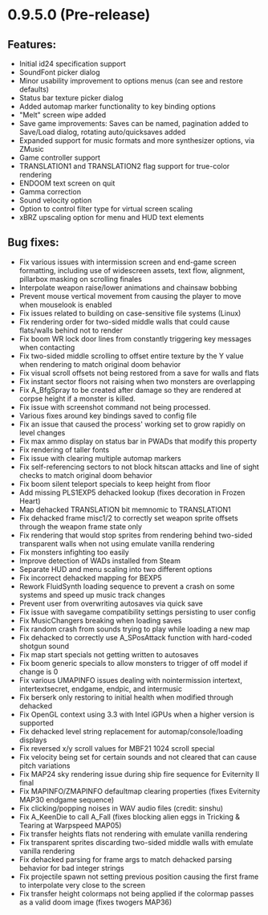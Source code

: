 # 0.9.5.0 (Pre-release)

## Features:
  - Initial id24 specification support
  - SoundFont picker dialog
  - Minor usability improvement to options menus (can see and restore defaults)
  - Status bar texture picker dialog
  - Added automap marker functionality to key binding options
  - "Melt" screen wipe added
  - Save game improvements: Saves can be named, pagination added to Save/Load dialog, rotating auto/quicksaves added
  - Expanded support for music formats and more synthesizer options, via ZMusic
  - Game controller support
  - TRANSLATION1 and TRANSLATION2 flag support for true-color rendering
  - ENDOOM text screen on quit
  - Gamma correction
  - Sound velocity option
  - Option to control filter type for virtual screen scaling
  - xBRZ upscaling option for menu and HUD text elements

## Bug fixes:
  - Fix various issues with intermission screen and end-game screen formatting, including use of widescreen assets, text flow, alignment, pillarbox masking on scrolling finales
  - Interpolate weapon raise/lower animations and chainsaw bobbing
  - Prevent mouse vertical movement from causing the player to move when mouselook is enabled
  - Fix issues related to building on case-sensitive file systems (Linux)
  - Fix rendering order for two-sided middle walls that could cause flats/walls behind not to render
  - Fix boom WR lock door lines from constantly triggering key messages when contacting
  - Fix two-sided middle scrolling to offset entire texture by the Y value when rendering to match original doom behavior
  - Fix visual scroll offsets not being restored from a save for walls and flats
  - Fix instant sector floors not raising when two monsters are overlapping
  - Fix A_BfgSpray to be created after damage so they are rendered at corpse height if a monster is killed.
  - Fix issue with screenshot command not being processed.
  - Various fixes around key bindings saved to config file
  - Fix an issue that caused the process' working set to grow rapidly on level changes
  - Fix max ammo display on status bar in PWADs that modify this property
  - Fix rendering of taller fonts
  - Fix issue with clearing multiple automap markers
  - Fix self-referencing sectors to not block hitscan attacks and line of sight checks to match original doom behavior
  - Fix boom silent teleport specials to keep height from floor
  - Add missing PLS1EXP5 dehacked lookup (fixes decoration in Frozen Heart)
  - Map dehacked TRANSLATION bit memnomic to TRANSLATION1
  - Fix dehacked frame misc1/2 to correctly set weapon sprite offsets through the weapon frame state only
  - Fix rendering that would stop sprites from rendering behind two-sided transparent walls when not using emulate vanilla rendering
  - Fix monsters infighting too easily
  - Improve detection of WADs installed from Steam 
  - Separate HUD and menu scaling into two different options
  - Fix incorrect dehacked mapping for BEXP5
  - Rework FluidSynth loading sequence to prevent a crash on some systems and speed up music track changes
  - Prevent user from overwriting autosaves via quick save
  - Fix issue with savegame compatibility settings persisting to user config
  - Fix MusicChangers breaking when loading saves
  - Fix random crash from sounds trying to play while loading a new map
  - Fix dehacked to correctly use A_SPosAttack function with hard-coded shotgun sound
  - Fix map start specials not getting written to autosaves
  - Fix boom generic specials to allow monsters to trigger of off model if change is 0
  - Fix various UMAPINFO issues dealing with nointermission intertext, intertextsecret, endgame, endpic, and intermusic
  - Fix berserk only restoring to initial health when modified through dehacked
  - Fix OpenGL context using 3.3 with Intel iGPUs when a higher version is supported
  - Fix dehacked level string replacement for automap/console/loading displays
  - Fix reversed x/y scroll values for MBF21 1024 scroll special
  - Fix velocity being set for certain sounds and not cleared that can cause pitch variations
  - Fix MAP24 sky rendering issue during ship fire sequence for Eviternity II final
  - Fix MAPINFO/ZMAPINFO defaultmap clearing properties (fixes Eviternity MAP30 endgame sequence)
  - Fix clicking/popping noises in WAV audio files (credit: sinshu)
  - Fix A_KeenDie to call A_Fall (fixes blocking alien eggs in Tricking & Tearing at Warpspeed MAP05)
  - Fix transfer heights flats not rendering with emulate vanilla rendering
  - Fix transparent sprites discarding two-sided middle walls with emulate vanilla rendering
  - Fix dehacked parsing for frame args to match dehacked parsing behavior for bad integer strings
  - Fix projectile spawn not setting previous position causing the first frame to interpolate very close to the screen
  - Fix transfer height colormaps not being applied if the colormap passes as a valid doom image (fixes twogers MAP36)